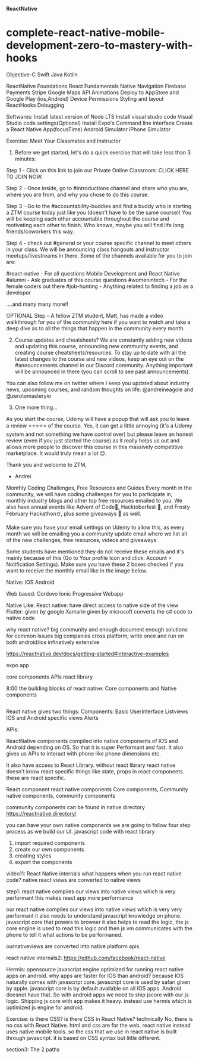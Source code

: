 **ReactNative**

complete-react-native-mobile-development-zero-to-mastery-with-hooks
===================================================================

Objective-C
Swift
Java
Kotlin


ReactNative Foundations
React Fundamentals
Native Navigation
Firebase
Payments Stripe
Google Maps API
Animations
Deploy to AppStore and Google Play (ios,Android)
Device Permissions
Styling and layout
ReactHooks
Debugging


Softwares:
Install latest version of Node LTS
Install visual studio code
Visual Studio code settings(Optional)
Install Expo's Command line interface
Create a React Native App(focusTime)
Android Simulator
iPhone Simulator



Exercise: Meet Your Classmates and Instructor
1. Before we get started, let's do a quick exercise that will take less than 3 minutes:


Step 1 - Click on this link to join our Private Online Classroom: CLICK HERE TO JOIN NOW.


Step 2 -  Once inside, go to #introductions channel and share who you are, where you are from, and why you chose to do this course.

Step 3 -  Go to the #accountability-buddies and find a buddy who is starting a ZTM course today just like you (doesn't have to be the same course)! You will be keeping each other accountable throughout the course and motivating each other to finish. Who knows, maybe you will find life long friends/coworkers this way. 

Step 4 - check out #general or your course specific channel to meet others in your class. We will be announcing class hangouts and instructor meetups/livestreams in there. Some of the channels available for you to join are:


#react-native - For all questions Mobile Development and React Native
#alumni - Ask graduates of this course questions
#womenintech - For the female coders out there
#job-hunting - Anything related to finding a job as a developer

....and many many more!!



OPTIONAL Step - A fellow ZTM student, Matt, has made a video walkthrough for you of the community here if you want to watch and take a deep dive as to all the things that happen in the community every month.



2. Course updates and cheatsheets?
We are constantly adding new videos and updating this course, announcing new community events, and creating course cheatsheets/resources. To stay up to date with all the latest changes to the course and new videos, keep an eye out on the #announcements channel in our Discord community. Anything important will be announced in there (you can scroll to see past announcements).


You can also follow me on twitter where I keep you updated about industry news, upcoming courses, and random thoughts on life: @andreineagoie and @zerotomasteryio



3. One more thing...


As you start the course, Udemy will have a popup that  will ask you to leave a review ⭐️⭐️⭐️⭐️⭐️ of the course. Yes, it can get a little annoying (it's a Udemy system and not something we have control over) but please leave an honest review (even if you just started the course) as it really helps us out and allows more people to discover this course in this massively competitive marketplace. It would truly mean a lot 😊.




Thank you and welcome to ZTM,

- Andrei



Monthly Coding Challenges, Free Resources and Guides
Every month in the community, we will have coding challenges for you to participate in, monthly industry blogs and other top free resources emailed to you. We also have annual events like Advent of Code🎄, Hacktoberfest 👾, and Frosty February Hackathon☃️, plus some giveaways 🎁 as well.

Make sure you have your email settings on Udemy to allow this, as every month we will be emailing you a community update email where we list all of the new challenges, free resources, videos and giveaways.

Some students have mentioned they do not receive these emails and it's mainly because of this (Go to Your profile Icon and click: Account > Notification Settings). Make sure you have these 2 boxes checked if you want to receive the monthly email like in the image below.


Native:
IOS
Android


Web based:
Cordovo
Ionic
Progressive Webapp

Native Like:
React native: have direct access to native side of the view
Flutter: given by google
Xamarin given by microsoft converts the c# code to native code


why react native?
big community and enough document
enough solutions for common issues
big companies
cross platform, write once and run on both android/ios
infinatively extensive

https://reactnative.dev/docs/getting-started#interactive-examples


expo app

core components
APIs
react library


8:00
the building blocks of react native:
Core components and Native components

<View>
<Text>
<Image>
<ScrollView>
<TextInput>


React native gives two things:
Components:
Basic
UserInterface
Listviews
IOS and Android specific views
Alerts

APIs:

ReactNative components compiled into native components of IOS and Android depending on OS. So that it is super Performant and fast. It also gives us APIs to interact with phone like phone dimensions etc.

It also have access to React Library. without react library react native doesn't know react specific things like state, props in react components. these are react specific.

React component
react native components
Core components, Community native components, community components

community components can be found in native directory
https://reactnative.directory/

you can have your own native components
we are going to follow four step process as we build our UI.
javascript code with react library
1. import required components
2. create our own components
3. creating styles
4. export the components


video11:
React Native internals
what happens when you run react native code?
native react views are converted to native views

step1: react native compiles our views into native views
which is very performant
this makes react app more performance 	

our react native compiles our views into native views which is very very performant
it also needs to understand javascript knowledge on phone.
javascript core that powers to browser
it also helps to read the logic, the js core engine is used to read this logic and then js vm communicates with the phone to tell it what actions to be performaned.

ournativeviews are converted into native platform apis.


react native internals2:
https://github.com/facebook/react-native

Hermis: opensource javascript engine optimized for running react native apps on android.
why apps are faster for IOS than android?
because IOS naturally comes with javascript core. javascript core is used by safari given by apple. javascript core is by default available on all IOS apps. Android doesnot have that. So with android apps we need to ship jscore with our js logic. Shipping js core with app makes it heavy. instead use hermis which is optimized js engine for android.



Exercise: is there CSS?
is there CSS in React Native?
technically No, there is no css with React Native.
html and css are for the web.
react native instead uses native mobile tools.
so the css that we use in react native is built through javascript. it is based on CSS syntax but little different.



section3:
The 2 paths



